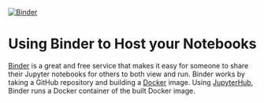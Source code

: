 [![Binder](https://mybinder.org/badge_logo.svg)](https://hub.gke2.mybinder.org/user/mbh54-binder-framework-a5xjyoe8/lab)

# Using Binder to Host your Notebooks
[Binder](https://mybinder.org) is a great and free service that makes it easy for someone to share their Jupyter notebooks for others to both view and run. Binder works by taking a GitHub repository and building a [Docker](https://www.docker.com) image. Using [JupyterHub](https://jupyterhub.readthedocs.io/en/latest/), Binder runs a Docker container of the built Docker image.
